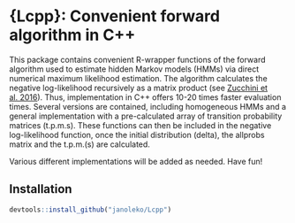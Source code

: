 
# {Lcpp}: Convenient forward algorithm in C++

This package contains convenient R-wrapper functions of the forward
algorithm used to estimate hidden Markov models (HMMs) via direct
numerical maximum likelihood estimation. The algorithm calculates the
negative log-likelihood recursively as a matrix product (see [Zucchini
et
al. 2016](https://www.taylorfrancis.com/books/mono/10.1201/b20790/hidden-markov-models-time-series-walter-zucchini-iain-macdonald-roland-langrock)).
Thus, implementation in C++ offers 10-20 times faster evaluation times.
Several versions are contained, including homogeneous HMMs and a general
implementation with a pre-calculated array of transition probability
matrices (t.p.m.s). These functions can then be included in the negative
log-likelihood function, once the initial distribution (delta), the
allprobs matrix and the t.p.m.(s) are calculated.

Various different implementations will be added as needed. Have fun!

## Installation

``` r
devtools::install_github("janoleko/Lcpp")
```
